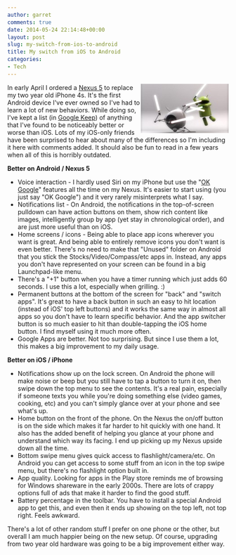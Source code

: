 ```yaml
---
author: garret
comments: true
date: 2014-05-24 22:14:48+00:00
layout: post
slug: my-switch-from-ios-to-android
title: My switch from iOS to Android
categories:
- Tech
---
```


<img src="/assets/Android-versus-iOS-200x112.jpg" align="right" />

In early April I ordered a [Nexus 5](http://www.google.com/nexus/5/) to replace my two year old iPhone 4s. It's the first Android device I've ever owned so I've had to learn a lot of new behaviors. While doing so, I've kept a list (in [Google Keep](https://play.google.com/store/apps/details?id=com.google.android.keep)) of anything that I've found to be noticeably better or worse than iOS. Lots of my iOS-only friends have been surprised to hear about many of the differences so I'm including it here with comments added. It should also be fun to read in a few years when all of this is horribly outdated.

**Better on Android / Nexus 5**

 * Voice interaction - I hardly used Siri on my iPhone but use the "[OK Google](https://support.google.com/websearch/answer/2940021?hl=en)" features all the time on my Nexus. It's easier to start using (you just say "OK Google") and it very rarely misinterprets what I say.
 * Notifications list - On Android, the notifications in the top-of-screen pulldown can have action buttons on them, show rich content like images, intelligently group by app (yet stay in chronological order), and are just more useful than on iOS.
 * Home screens / icons - Being able to place app icons wherever you want is great. And being able to entirely remove icons you don't want is even better. There's no need to make that "Unused" folder on Android that you stick the Stocks/Video/Compass/etc apps in. Instead, any apps you don't have represented on your screen can be found in a big Launchpad-like menu.
 * There's a "+1" button when you have a timer running which just adds 60 seconds. I use this a lot, especially when grilling. :)
 * Permanent buttons at the bottom of the screen for "back" and "switch apps". It's great to have a back button in such an easy to hit location (instead of iOS' top left buttons) and it works the same way in almost all apps so you don't have to learn specific behavior. And the app switcher button is so much easier to hit than double-tapping the iOS home button. I find myself using it much more often.
 * Google Apps are better. Not too surprising. But since I use them a lot, this makes a big improvement to my daily usage.

**Better on iOS / iPhone**

 * Notifications show up on the lock screen. On Android the phone will make noise or beep but you still have to tap a button to turn it on, then swipe down the top menu to see the contents. It's a real pain, especially if someone texts you while you're doing something else (video games, cooking, etc) and you can't simply glance over at your phone and see what's up.
 * Home button on the front of the phone. On the Nexus the on/off button is on the side which makes it far harder to hit quickly with one hand. It also has the added benefit of helping you glance at your phone and understand which way its facing. I end up picking up my Nexus upside down all the time.
 * Bottom swipe menu gives quick access to flashlight/camera/etc. On Android you can get access to some stuff from an icon in the top swipe menu, but there's no flashlight option built in.
 * App quality. Looking for apps in the Play store reminds me of browsing for Windows shareware in the early 2000s. There are lots of crappy options full of ads that make it harder to find the good stuff.
 * Battery percentage in the toolbar. You have to install a special Android app to get this, and even then it ends up showing on the top left, not top right. Feels awkward.

There's a lot of other random stuff I prefer on one phone or the other, but overall I am much happier being on the new setup. Of course, upgrading from two year old hardware was going to be a big improvement either way.
